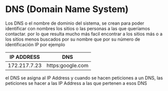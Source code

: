 # DNS (Domain Name System)

Los DNS o el nombre de dominio del sistema, se crean para poder identificar con nombres los sitios o las personas a las que queríamos contactar. por lo que resulta mucho más facil encontrar a los sitios más o a los sitios menos buscados por su nombre que por su número de identificación IP
por ejemplo

| IP ADDRESS | DNS |
|--|--|
| 172.217.7.23 | https:google.com |


el DNS se asigna al IP Address y cuando se hacen peticiones a un DNS, las peticiones se hacer a las IP Address a las que pertenen a esos DNS